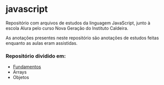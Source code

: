 <h1>javascript</h1>
<p>Repositório com arquivos de estudos da linguagem JavaScript, junto à escola Alura pelo curso Nova Geração do Instituto Caldeira.</p>

As anotações presentes neste repositório são anotações de estudos feitas enquanto as aulas eram assistidas.

<h3>Repositório dividido em:</h3>
<ul>
  <li><a href="https://github.com/aaziul/javascript/tree/main/js-fundamentos">Fundamentos</a></li>
  <li>Arrays</li>
  <li>Objetos</li>
</ul>
